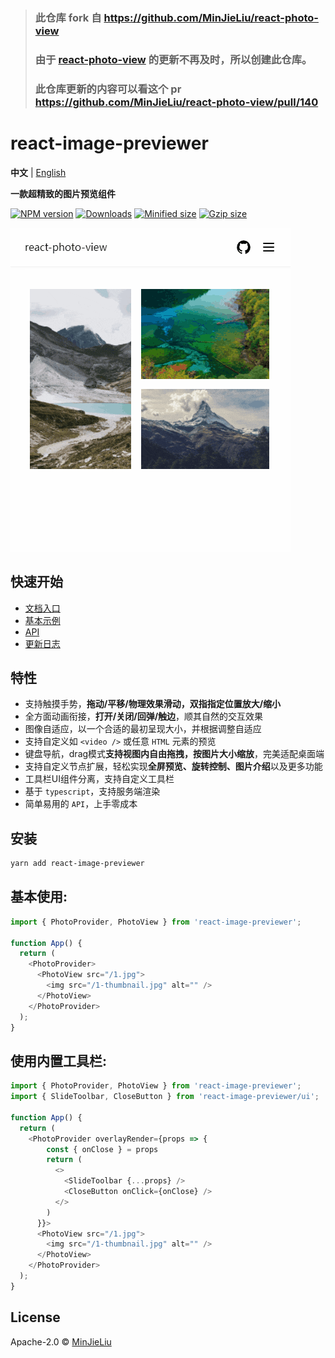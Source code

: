 > ### 此仓库 fork 自 https://github.com/MinJieLiu/react-photo-view
> ### 由于 [react-photo-view](https://github.com/MinJieLiu/react-photo-view) 的更新不再及时，所以创建此仓库。
> ### 此仓库更新的内容可以看这个 pr https://github.com/MinJieLiu/react-photo-view/pull/140

# react-image-previewer

**中文** | [English](./README.md)

**一款超精致的图片预览组件**

[![NPM version][npm-image]][npm-url]
[![Downloads][downloads-image]][downloads-url]
[![Minified size][min-size-image]][bundlephobia-url]
[![Gzip size][gzip-size-image]][bundlephobia-url]

![example](./.github/example.gif)

## 快速开始

- [文档入口](https://react-image-previewer-example.vercel.app)
- [基本示例](https://react-image-previewer-example.vercel.app/docs/getting-started)
- [API](https://react-image-previewer-example.vercel.app/docs/api)
- [更新日志](https://github.com/big-camel/react-image-previewer/blob/master/packages/core/CHANGELOG.md)

## 特性

- 支持触摸手势，**拖动/平移/物理效果滑动，双指指定位置放大/缩小**
- 全方面动画衔接，**打开/关闭/回弹/触边**，顺其自然的交互效果
- 图像自适应，以一个合适的最初呈现大小，并根据调整自适应
- 支持自定义如 `<video />` 或任意 `HTML` 元素的预览
- 键盘导航，drag模式**支持视图内自由拖拽，按图片大小缩放**，完美适配桌面端
- 支持自定义节点扩展，轻松实现**全屏预览、旋转控制、图片介绍**以及更多功能
- 工具栏UI组件分离，支持自定义工具栏
- 基于 `typescript`，支持服务端渲染
- 简单易用的 `API`，上手零成本

## 安装

```bash
yarn add react-image-previewer
```

## 基本使用:

```js
import { PhotoProvider, PhotoView } from 'react-image-previewer';

function App() {
  return (
    <PhotoProvider>
      <PhotoView src="/1.jpg">
        <img src="/1-thumbnail.jpg" alt="" />
      </PhotoView>
    </PhotoProvider>
  );
}
```

## 使用内置工具栏:

```js
import { PhotoProvider, PhotoView } from 'react-image-previewer';
import { SlideToolbar, CloseButton } from 'react-image-previewer/ui';

function App() {
  return (
    <PhotoProvider overlayRender={props => {
        const { onClose } = props
        return (
          <>
            <SlideToolbar {...props} />
            <CloseButton onClick={onClose} />
          </>
        )
      }}>
      <PhotoView src="/1.jpg">
        <img src="/1-thumbnail.jpg" alt="" />
      </PhotoView>
    </PhotoProvider>
  );
}
```

## License

Apache-2.0 © [MinJieLiu](https://github.com/MinJieLiu)

[npm-image]: https://img.shields.io/npm/v/react-image-previewer.svg?style=flat-square
[npm-url]: https://npmjs.org/package/react-image-previewer
[downloads-image]: http://img.shields.io/npm/dm/react-image-previewer.svg?style=flat-square
[downloads-url]: https://npmjs.org/package/react-image-previewer
[min-size-image]: https://badgen.net/bundlephobia/min/react-image-previewer?label=minified
[gzip-size-image]: https://badgen.net/bundlephobia/minzip/react-image-previewer?label=gzip
[bundlephobia-url]: https://bundlephobia.com/result?p=react-image-previewer
